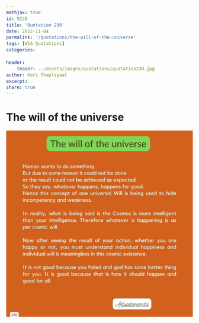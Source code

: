 ```yaml
---
mathjax: true
id: 9230
title: 'Quotation 230'
date: 2022-11-04
permalink: '/quotations/the-will-of-the-universe'
tags: [WIA Quotations] 
categories: 

header:
    teaser: ../assets/images/quotations/quotation230.jpg
author: Hari Thapliyaal 
excerpt:
share: true 
---
```


# The will of the universe

![The will of the universe](../assets/images/quotations/quotation230.jpg)
